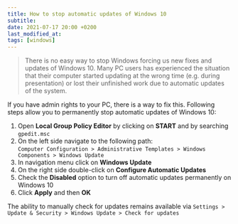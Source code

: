 ```yaml
---
title: How to stop automatic updates of Windows 10
subtitle:
date: 2021-07-17 20:00 +0200
last_modified_at:
tags: [windows]
---
```


> There is no easy way to stop Windows forcing us new fixes and updates of Windows 10. Many PC users has experienced the situation that their computer started updating at the wrong time (e.g. during presentation) or lost their unfinished work due to automatic updates of the system.

If you have admin rights to your PC, there is a way to fix this. Following steps allow you to permanently stop automatic updates of Windows 10:

1. Open **Local Group Policy Editor** by clicking on **START** and by searching `gpedit.msc`
2. On the left side navigate to the following path:  
    `Computer Configuration > Administrative Templates > Windows Components > Windows Update`
3. In navigation menu click on **Windows Update**
4. On the right side double-click on **Configure Automatic Updates**
5. Check the **Disabled** option to turn off automatic updates permanently on Windows 10
6. Click **Apply** and then **OK**

The ability to manually check for updates remains available via `Settings > Update & Security > Windows Update > Check for updates`